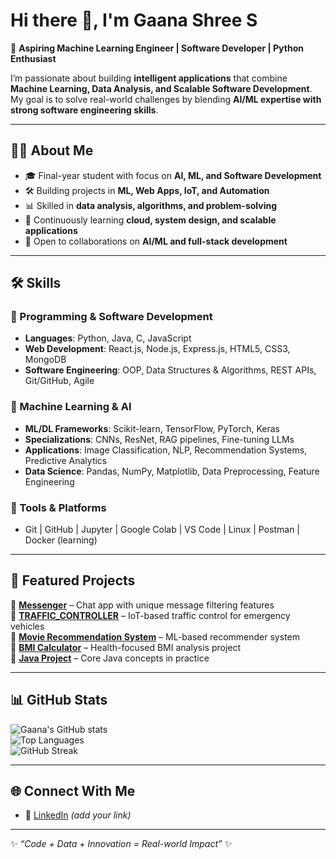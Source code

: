 # Hi there 👋, I'm Gaana Shree S  

🚀 **Aspiring Machine Learning Engineer | Software Developer | Python Enthusiast**  

I’m passionate about building **intelligent applications** that combine **Machine Learning, Data Analysis, and Scalable Software Development**.  
My goal is to solve real-world challenges by blending **AI/ML expertise with strong software engineering skills**.  

---

## 👩‍💻 About Me  
- 🎓 Final-year student with focus on **AI, ML, and Software Development**  
- 🛠️ Building projects in **ML, Web Apps, IoT, and Automation**  
- 📊 Skilled in **data analysis, algorithms, and problem-solving**  
- 🌱 Continuously learning **cloud, system design, and scalable applications**  
- 🤝 Open to collaborations on **AI/ML and full-stack development**  

---

## 🛠️ Skills  

### 🔹 Programming & Software Development  
- **Languages**: Python, Java, C, JavaScript  
- **Web Development**: React.js, Node.js, Express.js, HTML5, CSS3, MongoDB  
- **Software Engineering**: OOP, Data Structures & Algorithms, REST APIs, Git/GitHub, Agile  

### 🔹 Machine Learning & AI  
- **ML/DL Frameworks**: Scikit-learn, TensorFlow, PyTorch, Keras  
- **Specializations**: CNNs, ResNet, RAG pipelines, Fine-tuning LLMs  
- **Applications**: Image Classification, NLP, Recommendation Systems, Predictive Analytics  
- **Data Science**: Pandas, NumPy, Matplotlib, Data Preprocessing, Feature Engineering  

### 🔹 Tools & Platforms  
- Git | GitHub | Jupyter | Google Colab | VS Code | Linux | Postman | Docker (learning)  

---

## 📌 Featured Projects  
🔹 [**Messenger**](https://github.com/Gaana-Shree-S/Messenger) – Chat app with unique message filtering features  
🔹 [**TRAFFIC_CONTROLLER**](https://github.com/Gaana-Shree-S/TRAFFIC_CONTROLLER) – IoT-based traffic control for emergency vehicles  
🔹 [**Movie Recommendation System**](https://github.com/Gaana-Shree-S/Movie-recommendation) – ML-based recommender system  
🔹 [**BMI Calculator**](https://github.com/Gaana-Shree-S/BMI-ratio) – Health-focused BMI analysis project  
🔹 [**Java Project**](https://github.com/Gaana-Shree-S/java-project) – Core Java concepts in practice  

---

## 📊 GitHub Stats  
![Gaana's GitHub stats](https://github-readme-stats.vercel.app/api?username=Gaana-Shree-S&show_icons=true&theme=tokyonight)  
![Top Languages](https://github-readme-stats.vercel.app/api/top-langs/?username=Gaana-Shree-S&layout=compact&theme=tokyonight)  
![GitHub Streak](https://github-readme-streak-stats.herokuapp.com/?user=Gaana-Shree-S&theme=tokyonight)  

---

## 🌐 Connect With Me  
- 💼 [LinkedIn](https://www.linkedin.com/) *(add your link)*  

---

✨ *“Code + Data + Innovation = Real-world Impact”* ✨  
